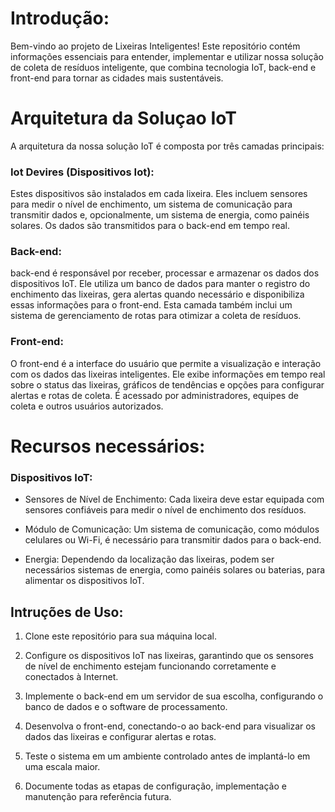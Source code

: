 # Introdução:

Bem-vindo ao projeto de Lixeiras Inteligentes! Este repositório contém informações essenciais para entender, implementar e utilizar nossa solução de coleta de resíduos inteligente, que combina tecnologia IoT, back-end e front-end para tornar as cidades mais sustentáveis.



# Arquitetura da Soluçao IoT
A arquitetura da nossa solução IoT é composta por três camadas principais:

### Iot Devires (Dispositivos Iot):
Estes dispositivos são instalados em cada lixeira. Eles incluem sensores para medir o nível de enchimento, um sistema de comunicação para transmitir dados e, opcionalmente, um sistema de energia, como painéis solares. Os dados são transmitidos para o back-end em tempo real.

### Back-end:
 back-end é responsável por receber, processar e armazenar os dados dos dispositivos IoT. Ele utiliza um banco de dados para manter o registro do enchimento das lixeiras, gera alertas quando necessário e disponibiliza essas informações para o front-end. Esta camada também inclui um sistema de gerenciamento de rotas para otimizar a coleta de resíduos.

### Front-end: 
 O front-end é a interface do usuário que permite a visualização e interação com os dados das lixeiras inteligentes. Ele exibe informações em tempo real sobre o status das lixeiras, gráficos de tendências e opções para configurar alertas e rotas de coleta. É acessado por administradores, equipes de coleta e outros usuários autorizados.


# Recursos necessários: 

### Dispositivos IoT:
+ Sensores de Nível de Enchimento: Cada lixeira deve estar equipada com sensores confiáveis para medir o nível de enchimento dos resíduos.

+ Módulo de Comunicação: Um sistema de comunicação, como módulos celulares ou Wi-Fi, é necessário para transmitir dados para o back-end.

+ Energia: Dependendo da localização das lixeiras, podem ser necessários sistemas de energia, como painéis solares ou baterias, para alimentar os dispositivos IoT.

## Intruções de Uso:
1) Clone este repositório para sua máquina local.

2) Configure os dispositivos IoT nas lixeiras, garantindo que os sensores de nível de enchimento estejam funcionando corretamente e conectados à Internet.

3) Implemente o back-end em um servidor de sua escolha, configurando o banco de dados e o software de processamento.

4) Desenvolva o front-end, conectando-o ao back-end para visualizar os dados das lixeiras e configurar alertas e rotas.

5) Teste o sistema em um ambiente controlado antes de implantá-lo em uma escala maior.

6) Documente todas as etapas de configuração, implementação e manutenção para referência futura.

